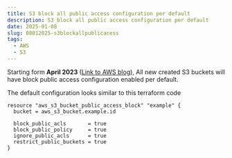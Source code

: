 ```yaml
---
title: S3 block all public access configuration per default
description: S3 block all public access configuration per default
date: 2025-01-08
slug: 08012025-s3blockallpublicacess
tags:
  - AWS
  - S3
---
```


Starting form **April 2023** ([Link to AWS
blog](https://aws.amazon.com/blogs/aws/heads-up-amazon-s3-security-changes-are-coming-in-april-of-2023/)),
All new created S3 buckets will have block public access configuration enabled
per default.

The default configuration looks similar to this terraform code


```code
resource "aws_s3_bucket_public_access_block" "example" {
  bucket = aws_s3_bucket.example.id

  block_public_acls       = true
  block_public_policy     = true
  ignore_public_acls      = true
  restrict_public_buckets = true
}
```

